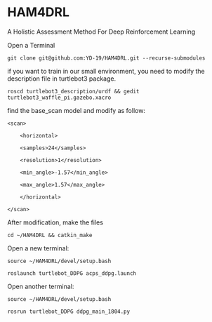 # HAM4DRL
A Holistic Assessment Method For Deep Reinforcement Learning


Open a Terminal

`git clone git@github.com:YD-19/HAM4DRL.git --recurse-submodules`

if you want to train in our small environment, you need to modify the description file in turtlebot3 package.

`roscd turtlebot3_description/urdf && gedit turtlebot3_waffle_pi.gazebo.xacro`

find the base_scan model and modify as follow:

`<scan>`

`    <horizontal>`

`    <samples>24</samples>`

`    <resolution>1</resolution>`

`    <min_angle>-1.57</min_angle>`

`    <max_angle>1.57</max_angle>`

`    </horizontal>`

`</scan>`


After modification, make the files

`cd ~/HAM4DRL && catkin_make`

Open a new terminal:

`source ~/HAM4DRL/devel/setup.bash`

`roslaunch turtlebot_DDPG acps_ddpg.launch`

Open another terminal:

`source ~/HAM4DRL/devel/setup.bash`

`rosrun turtlebot_DDPG ddpg_main_1804.py`



